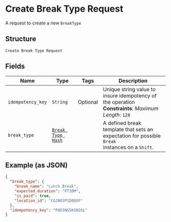 
# Create Break Type Request

A request to create a new `BreakType`

## Structure

`Create Break Type Request`

## Fields

| Name | Type | Tags | Description |
|  --- | --- | --- | --- |
| `idempotency_key` | `String` | Optional | Unique string value to insure idempotency of the operation<br>**Constraints**: *Maximum Length*: `128` |
| `break_type` | [`Break Type Hash`](/doc/models/break-type.md) |  | A defined break template that sets an expectation for possible `Break`<br>instances on a `Shift`. |

## Example (as JSON)

```json
{
  "break_type": {
    "break_name": "Lunch Break",
    "expected_duration": "PT30M",
    "is_paid": true,
    "location_id": "CGJN03P1D08GF"
  },
  "idempotency_key": "PAD3NG5KSN2GL"
}
```


